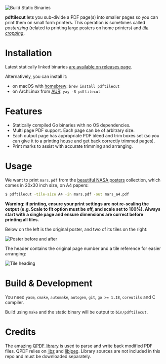 ![Build Static Binaries](https://github.com/oxplot/pdftilecut/workflows/Build%20Static%20Binaries/badge.svg)

**pdftilecut** lets you sub-divide a PDF page(s) into smaller pages so you
can print them on small form printers. This operation is sometimes called
*posterizing* (related to printing large posters on home printers) and
*[tile cropping](http://www.imagemagick.org/Usage/crop/#crop_tile)*.

# Installation

Latest statically linked binaries [are available on releases
page](https://github.com/oxplot/pdftilecut/releases).

Alternatively, you can install it:

* on macOS with [homebrew](https://formulae.brew.sh/formula/pdftilecut):
  `brew install pdftilecut`
* on ArchLinux from
  [AUR](https://aur.archlinux.org/packages/pdftilecut/): `yay -S
  pdftilecut`

# Features

* Statically compiled Go binaries with no OS dependencies.
* Multi page PDF support. Each page can be of arbitrary size.
* Each output page has appropriate PDF bleed and trim boxes set (so you
  can give it to a printing house and get back correctly trimmed pages).
* Print marks to assist with accurate trimming and arranging.

# Usage

We want to print `mars.pdf` from the [beautiful NASA
posters](https://www.jpl.nasa.gov/visions-of-the-future/)
collection, which comes in 20x30 inch size, on A4 papers:

```sh
$ pdftilecut -tile-size A4 -in mars.pdf -out mars_a4.pdf
```

**Warning: if printing, ensure your print settings are not re-scaling
the output (e.g. Scale to fit option must be off, and scale set to
100%). Always start with a single page and ensure dimensions are
correct before printing all tiles.**

Below on the left is the original poster, and two of its tiles on the
right:

![Poster before and after](/img/example.png?raw=true "Poster before and
after")

The header contains the original page number and a tile reference for
easier arranging:

![Tile heading](/img/heading.png?raw=true "Tile heading")

# Build & Development

You need `yasm`, `cmake`, `automake`, `autogen`, `git`, `go >= 1.18`,
`coreutils` and C compiler.

Build using `make` and the static binary will be output to `bin/pdftilecut`.

# Credits

The amazing [QPDF library](https://github.com/qpdf/qpdf) is used to
parse and write back modified PDF files. QPDF relies on
[libz](https://www.zlib.net) and
[libjpeg](https://github.com/libjpeg-turbo). Library sources are not
included in this repo and must be downloaded separately.
